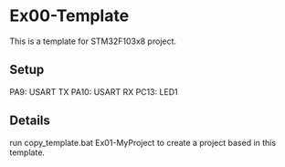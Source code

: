 # Ex00-Template

This is a template for STM32F103x8 project.

## Setup

PA9:  USART TX
PA10: USART RX
PC13: LED1

## Details

run copy_template.bat Ex01-MyProject to create a project based in this template.